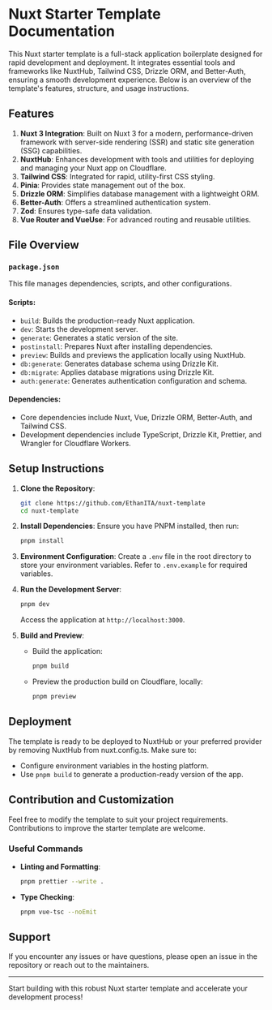 # Nuxt Starter Template Documentation

This Nuxt starter template is a full-stack application boilerplate designed for rapid development and deployment. It integrates essential tools and frameworks like NuxtHub, Tailwind CSS, Drizzle ORM, and Better-Auth, ensuring a smooth development experience. Below is an overview of the template's features, structure, and usage instructions.

## Features

1. **Nuxt 3 Integration**: Built on Nuxt 3 for a modern, performance-driven framework with server-side rendering (SSR) and static site generation (SSG) capabilities.
2. **NuxtHub**: Enhances development with tools and utilities for deploying and managing your Nuxt app on Cloudflare.
3. **Tailwind CSS**: Integrated for rapid, utility-first CSS styling.
4. **Pinia**: Provides state management out of the box.
5. **Drizzle ORM**: Simplifies database management with a lightweight ORM.
6. **Better-Auth**: Offers a streamlined authentication system.
7. **Zod**: Ensures type-safe data validation.
8. **Vue Router and VueUse**: For advanced routing and reusable utilities.

## File Overview

### `package.json`

This file manages dependencies, scripts, and other configurations.

#### Scripts:

- `build`: Builds the production-ready Nuxt application.
- `dev`: Starts the development server.
- `generate`: Generates a static version of the site.
- `postinstall`: Prepares Nuxt after installing dependencies.
- `preview`: Builds and previews the application locally using NuxtHub.
- `db:generate`: Generates database schema using Drizzle Kit.
- `db:migrate`: Applies database migrations using Drizzle Kit.
- `auth:generate`: Generates authentication configuration and schema.

#### Dependencies:

- Core dependencies include Nuxt, Vue, Drizzle ORM, Better-Auth, and Tailwind CSS.
- Development dependencies include TypeScript, Drizzle Kit, Prettier, and Wrangler for Cloudflare Workers.

## Setup Instructions

1. **Clone the Repository**:

   ```bash
   git clone https://github.com/EthanITA/nuxt-template
   cd nuxt-template
   ```

2. **Install Dependencies**:
   Ensure you have PNPM installed, then run:

   ```bash
   pnpm install
   ```

3. **Environment Configuration**:
   Create a `.env` file in the root directory to store your environment variables. Refer to `.env.example` for required variables.

4. **Run the Development Server**:

   ```bash
   pnpm dev
   ```

   Access the application at `http://localhost:3000`.

5. **Build and Preview**:

    - Build the application:
      ```bash
      pnpm build
      ```
    - Preview the production build on Cloudflare, locally:
      ```bash
      pnpm preview
      ```

## Deployment

The template is ready to be deployed to NuxtHub or your preferred provider by removing NuxtHub from nuxt.config.ts. Make sure to:

- Configure environment variables in the hosting platform.
- Use `pnpm build` to generate a production-ready version of the app.

## Contribution and Customization

Feel free to modify the template to suit your project requirements. Contributions to improve the starter template are welcome.

### Useful Commands

- **Linting and Formatting**:
  ```bash
  pnpm prettier --write .
  ```
- **Type Checking**:
  ```bash
  pnpm vue-tsc --noEmit
  ```

## Support

If you encounter any issues or have questions, please open an issue in the repository or reach out to the maintainers.

---

Start building with this robust Nuxt starter template and accelerate your development process!

